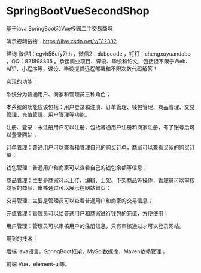 # SpringBootVueSecondShop
基于java SpringBoot和Vue校园二手交易商城

演示视频链接：https://live.csdn.net/v/312382

详询 微信1：egvh56ufy7hh ，微信2：dabocode ，钉钉：chengxuyuandabo ，QQ：821898835 。承接商业项目、课设、毕设和论文，包括但不限于Web、APP、小程序等，课设、毕设提供远程部署和不限次数代码解答！

实现的功能：

系统分为普通用户、商家和管理员三种角色；

本系统的功能应该包括：用户登录和注册、订单管理、钱包管理、商品管理、交易管理、充值管理、用户管理等功能。

注册、登录：未注册用户可以注册，包括普通用户注册和商家注册，有了账号后可以登录网站；

订单管理：普通用户可以查看和管理自己的购买订单，商家可以查看买家的购买订单；

钱包管理：普通用户和商家可以查看自己的钱包余额等信息；

商品管理：主要是商家可以上传、编辑、上架、下架商品等操作，管理员可以审核商家的商品，审核通过可以展示在网站首页；

交易管理：主要是管理员可以查看普通用户和商家的交易信息；

充值管理：管理员可以给普通用户和商家进行钱包的充值，方便使用；

用户管理：管理员可以审核用户的注册信息，只有审核通过才可以登录网站。

用到的技术：

后端 java语言，SpringBoot框架，MySql数据库，Maven依赖管理；

前端 Vue，element-ui等。

